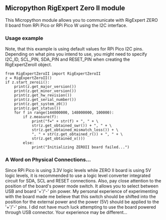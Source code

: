 ## Micropython RigExpert Zero II module

This Micropython module allows you to communicate with RigExpert ZERO II board from RPi Pico or RPi Pico W using the I2C interface. 

### Usage example

Note, that this example is using default values for RPi Pico I2C pins. Depending on what pins you intend to use, you might need to specify I2C\_ID, SCL\_PIN, SDA\_PIN and RESET\_PIN when creating the RigExpertZeroII object.
  
    from RigExpertZeroII import RigExpertZeroII
    z = RigExpertZeroII()
    if z.start_zeroii():
        print(z.get_major_version())
        print(z.get_minor_version())
        print(z.get_hw_revision())
        print(z.get_serial_number())
        print(z.get_system_z0())
        print(z.get_status())
        for f in range(144000000, 148000000, 100000):
            if z.measure(f):
                print("f=" + str(f) + ", " + \
                str(z.get_obtained_swr()) + ", " + \
                str(z.get_obtained_mismatch_loss()) + \
                ", " + str(z.get_obtained_r()) + ", " + \
                str(z.get_obtained_x()))
            else:
                print("Initializing ZEROII board failed...") 

### A Word on Physical Connections...
Since RPi Pico is using 3.3V logic levels while ZERO II board is using 5V logic levels, it is recommended to use a logic level converter integrated circuit for SDA, SCL and RESET connections. Also, pay close attention to the position of the board's power mode switch. It allows you to select between USB and board '+'/'-' pin power. My personal experience of experimenting with the board made me believe that this switch should be shifted into the position for the external power and the power (5V) should be applied to the '+'/'-' pins. I did not have much luck attempting to use the board powered through USB connector. Your experience may be different...
